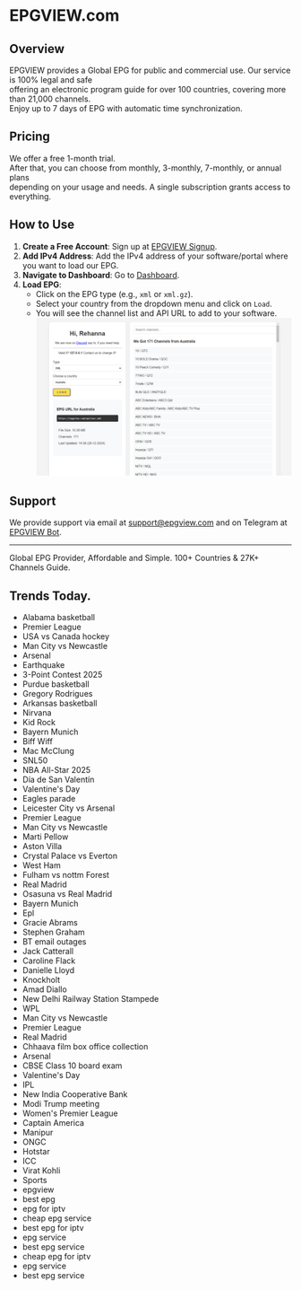 # EPGVIEW.com



## Overview
EPGVIEW provides a Global EPG for public and commercial use. Our service is 100% legal and safe\
offering an electronic program guide for over 100 countries, covering more than 21,000 channels.\
Enjoy up to 7 days of EPG with automatic time synchronization.

## Pricing
We offer a free 1-month trial. \
After that, you can choose from monthly, 3-monthly, 7-monthly, or annual plans \
depending on your usage and needs. A single subscription grants access to everything.

## How to Use
1. **Create a Free Account**: Sign up at [EPGVIEW Signup](https://epgview.com/signup.php).
2. **Add IPv4 Address**: Add the IPv4 address of your software/portal where you want to load our EPG.
3. **Navigate to Dashboard**: Go to [Dashboard](https://epgview.com/dashboard.php).
4. **Load EPG**:
   - Click on the EPG type (e.g., `xml` or `xml.gz`).
   - Select your country from the dropdown menu and click on `Load`.
   - You will see the channel list and API URL to add to your software.
![EPGVIEW](img/dashboard.png)
## Support
We provide support via email at [support@epgview.com](mailto:support@epgview.com) and on Telegram at [EPGVIEW Bot](https://t.me/epgview_bot).

---

Global EPG Provider, Affordable and Simple. 100+ Countries & 27K+ Channels Guide.

## Trends Today.

- Alabama basketball
- Premier League
- USA vs Canada hockey
- Man City vs Newcastle
- Arsenal
- Earthquake
- 3-Point Contest 2025
- Purdue basketball
- Gregory Rodrigues
- Arkansas basketball
- Nirvana
- Kid Rock
- Bayern Munich
- Biff Wiff
- Mac McClung
- SNL50
- NBA All-Star 2025
- Día de San Valentín
- Valentine's Day
- Eagles parade
- Leicester City vs Arsenal
- Premier League
- Man City vs Newcastle
- Marti Pellow
- Aston Villa
- Crystal Palace vs Everton
- West Ham
- Fulham vs nottm Forest
- Real Madrid
- Osasuna vs Real Madrid
- Bayern Munich
- Epl
- Gracie Abrams
- Stephen Graham
- BT email outages
- Jack Catterall
- Caroline Flack
- Danielle Lloyd
- Knockholt
- Amad Diallo
- New Delhi Railway Station Stampede
- WPL
- Man City vs Newcastle
- Premier League
- Real Madrid
- Chhaava film box office collection
- Arsenal
- CBSE Class 10 board exam
- Valentine's Day
- IPL
- New India Cooperative Bank
- Modi Trump meeting
- Women's Premier League
- Captain America
- Manipur
- ONGC
- Hotstar
- ICC
- Virat Kohli
- Sports
- epgview
- best epg
- epg for iptv
- cheap epg service
- best epg for iptv
- epg service
- best epg service
- cheap epg for iptv
- epg service
- best epg service
